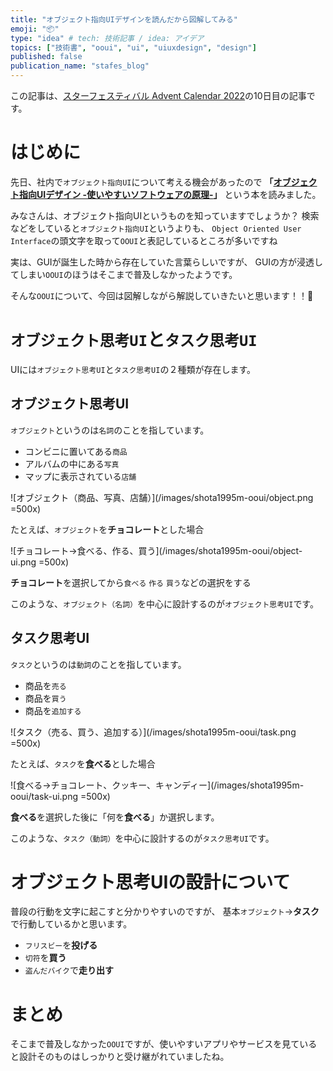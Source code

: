 ```yaml
---
title: "オブジェクト指向UIデザインを読んだから図解してみる"
emoji: "📦"
type: "idea" # tech: 技術記事 / idea: アイデア
topics: ["技術書", "ooui", "ui", "uiuxdesign", "design"]
published: false
publication_name: "stafes_blog"
---
```


この記事は、[スターフェスティバル Advent Calendar 2022](https://qiita.com/advent-calendar/2022/stafes)の10日目の記事です。

# はじめに

先日、社内で`オブジェクト指向UI`について考える機会があったので **「[オブジェクト指向UIデザイン -使いやすいソフトウェアの原理-](https://www.sociomedia.co.jp/10046)」** という本を読みました。

みなさんは、オブジェクト指向UIというものを知っていますでしょうか？
検索などをしていると`オブジェクト指向UI`というよりも、
`Object Oriented User Interface`の頭文字を取って`OOUI`と表記しているところが多いですね

実は、GUIが誕生した時から存在していた言葉らしいですが、
GUIの方が浸透してしまい`OOUI`のほうはそこまで普及しなかったようです。

そんな`OOUI`について、今回は図解しながら解説していきたいと思います！！🙌

# `オブジェクト思考UI`と`タスク思考UI`

UIには`オブジェクト思考UI`と`タスク思考UI`の２種類が存在します。

## オブジェクト思考UI

`オブジェクト`というのは`名詞`のことを指しています。

- コンビニに置いてある`商品`
- アルバムの中にある`写真`
- マップに表示されている`店舗`

![オブジェクト（商品、写真、店舗）](/images/shota1995m-ooui/object.png =500x)


たとえば、`オブジェクト`を**チョコレート**とした場合

![チョコレート→食べる、作る、買う](/images/shota1995m-ooui/object-ui.png =500x)

**チョコレート**を選択してから`食べる` `作る` `買う`などの選択をする

このような、`オブジェクト（名詞）`を中心に設計するのが`オブジェクト思考UI`です。

## タスク思考UI

`タスク`というのは`動詞`のことを指しています。

- 商品を`売る`
- 商品を`買う`
- 商品を`追加する`

![タスク（売る、買う、追加する）](/images/shota1995m-ooui/task.png =500x)


たとえば、`タスク`を**食べる**とした場合

![食べる→チョコレート、クッキー、キャンディー](/images/shota1995m-ooui/task-ui.png =500x)

**食べる**を選択した後に「何を**食べる**」か選択します。

このような、`タスク（動詞）`を中心に設計するのが`タスク思考UI`です。

# オブジェクト思考UIの設計について

普段の行動を文字に起こすと分かりやすいのですが、
基本`オブジェクト`→**タスク**で行動しているかと思います。

- `フリスビー`を**投げる**
- `切符`を**買う**
- `盗んだバイク`で**走り出す**

# まとめ

そこまで普及しなかった`OOUI`ですが、使いやすいアプリやサービスを見ていると設計そのものはしっかりと受け継がれていましたね。
